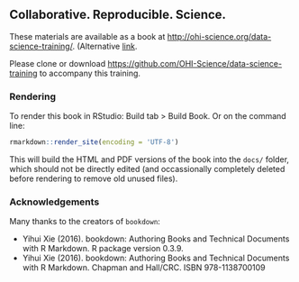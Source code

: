 ## Collaborative. Reproducible. Science.

These materials are available as a book at http://ohi-science.org/data-science-training/. (Alternative [link](https://rawgit.com/OHI-Science/data-science-training/master/docs/index.html).

Please clone or download https://github.com/OHI-Science/data-science-training to accompany this training.

### Rendering

To render this book in RStudio: Build tab > Build Book. Or on the command line:

```R
rmarkdown::render_site(encoding = 'UTF-8')
````

This will build the HTML and PDF versions of the book into the `docs/` folder, which should not be directly edited (and occassionally completely deleted before rendering to remove old unused files).

### Acknowledgements

Many thanks to the creators of `bookdown`: 

- Yihui Xie (2016). bookdown: Authoring Books and Technical Documents with R Markdown. R package version 0.3.9.
- Yihui Xie (2016). bookdown: Authoring Books and Technical Documents with R Markdown. Chapman and Hall/CRC. ISBN 978-1138700109
